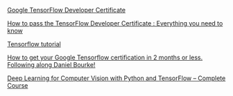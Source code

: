 [Google TensorFlow Developer Certificate](https://app.trueability.com/google-certificates/tensorflow-developer)

[How to pass the TensorFlow Developer Certificate : Everything you need to know
](https://www.youtube.com/watch?v=uhuM57L_QTU)

[Tensorflow tutorial](https://www.tensorflow.org/tutorials)

[How to get your Google Tensorflow certification in 2 months or less. Following along Daniel Bourke!](https://www.youtube.com/watch?v=4V2hGcYlG2Q)

[Deep Learning for Computer Vision with Python and TensorFlow – Complete Course](https://www.youtube.com/watch?v=IA3WxTTPXqQ)
